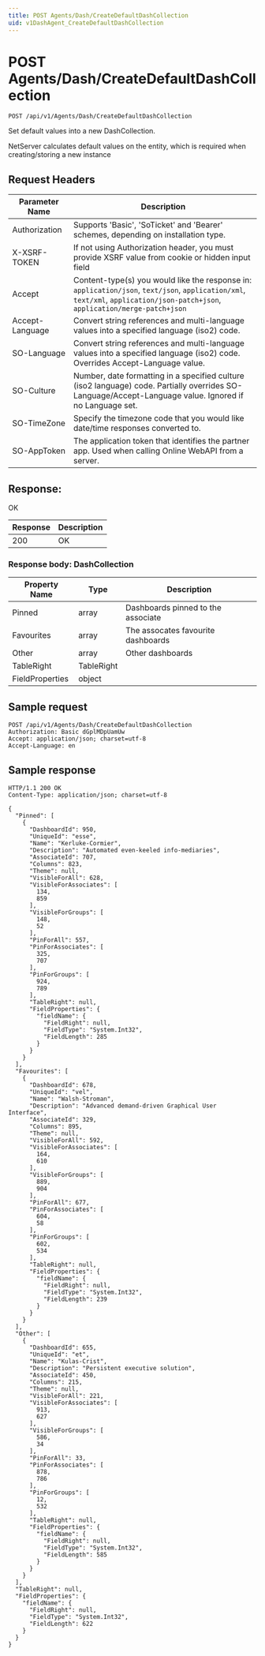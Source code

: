 ```yaml
---
title: POST Agents/Dash/CreateDefaultDashCollection
uid: v1DashAgent_CreateDefaultDashCollection
---
```


# POST Agents/Dash/CreateDefaultDashCollection

```http
POST /api/v1/Agents/Dash/CreateDefaultDashCollection
```

Set default values into a new DashCollection.


NetServer calculates default values on the entity, which is required when creating/storing a new instance







## Request Headers

| Parameter Name | Description |
|----------------|-------------|
| Authorization  | Supports 'Basic', 'SoTicket' and 'Bearer' schemes, depending on installation type. |
| X-XSRF-TOKEN   | If not using Authorization header, you must provide XSRF value from cookie or hidden input field |
| Accept         | Content-type(s) you would like the response in: `application/json`, `text/json`, `application/xml`, `text/xml`, `application/json-patch+json`, `application/merge-patch+json` |
| Accept-Language | Convert string references and multi-language values into a specified language (iso2) code. |
| SO-Language | Convert string references and multi-language values into a specified language (iso2) code. Overrides Accept-Language value. |
| SO-Culture | Number, date formatting in a specified culture (iso2 language) code. Partially overrides SO-Language/Accept-Language value. Ignored if no Language set. |
| SO-TimeZone | Specify the timezone code that you would like date/time responses converted to. |
| SO-AppToken | The application token that identifies the partner app. Used when calling Online WebAPI from a server. |


## Response:

OK

| Response | Description |
|----------------|-------------|
| 200 | OK |

### Response body: DashCollection

| Property Name | Type |  Description |
|----------------|------|--------------|
| Pinned | array | Dashboards pinned to the associate |
| Favourites | array | The assocates favourite dashboards |
| Other | array | Other dashboards |
| TableRight | TableRight |  |
| FieldProperties | object |  |

## Sample request

```http!
POST /api/v1/Agents/Dash/CreateDefaultDashCollection
Authorization: Basic dGplMDpUamUw
Accept: application/json; charset=utf-8
Accept-Language: en
```

## Sample response

```http_
HTTP/1.1 200 OK
Content-Type: application/json; charset=utf-8

{
  "Pinned": [
    {
      "DashboardId": 950,
      "UniqueId": "esse",
      "Name": "Kerluke-Cormier",
      "Description": "Automated even-keeled info-mediaries",
      "AssociateId": 707,
      "Columns": 823,
      "Theme": null,
      "VisibleForAll": 628,
      "VisibleForAssociates": [
        134,
        859
      ],
      "VisibleForGroups": [
        148,
        52
      ],
      "PinForAll": 557,
      "PinForAssociates": [
        325,
        707
      ],
      "PinForGroups": [
        924,
        789
      ],
      "TableRight": null,
      "FieldProperties": {
        "fieldName": {
          "FieldRight": null,
          "FieldType": "System.Int32",
          "FieldLength": 285
        }
      }
    }
  ],
  "Favourites": [
    {
      "DashboardId": 678,
      "UniqueId": "vel",
      "Name": "Walsh-Stroman",
      "Description": "Advanced demand-driven Graphical User Interface",
      "AssociateId": 329,
      "Columns": 895,
      "Theme": null,
      "VisibleForAll": 592,
      "VisibleForAssociates": [
        164,
        610
      ],
      "VisibleForGroups": [
        889,
        904
      ],
      "PinForAll": 677,
      "PinForAssociates": [
        604,
        58
      ],
      "PinForGroups": [
        602,
        534
      ],
      "TableRight": null,
      "FieldProperties": {
        "fieldName": {
          "FieldRight": null,
          "FieldType": "System.Int32",
          "FieldLength": 239
        }
      }
    }
  ],
  "Other": [
    {
      "DashboardId": 655,
      "UniqueId": "et",
      "Name": "Kulas-Crist",
      "Description": "Persistent executive solution",
      "AssociateId": 450,
      "Columns": 215,
      "Theme": null,
      "VisibleForAll": 221,
      "VisibleForAssociates": [
        913,
        627
      ],
      "VisibleForGroups": [
        586,
        34
      ],
      "PinForAll": 33,
      "PinForAssociates": [
        878,
        786
      ],
      "PinForGroups": [
        12,
        532
      ],
      "TableRight": null,
      "FieldProperties": {
        "fieldName": {
          "FieldRight": null,
          "FieldType": "System.Int32",
          "FieldLength": 585
        }
      }
    }
  ],
  "TableRight": null,
  "FieldProperties": {
    "fieldName": {
      "FieldRight": null,
      "FieldType": "System.Int32",
      "FieldLength": 622
    }
  }
}
```